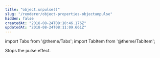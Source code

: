```yaml
---
title: "object.unpulse()"
slug: "/renderer/object-properties-objectunpulse"
hidden: false
createdAt: "2018-08-24T08:10:46.176Z"
updatedAt: "2018-08-24T08:11:09.661Z"
---
```


import Tabs from '@theme/Tabs';
import TabItem from '@theme/TabItem';

Stops the pulse effect.
